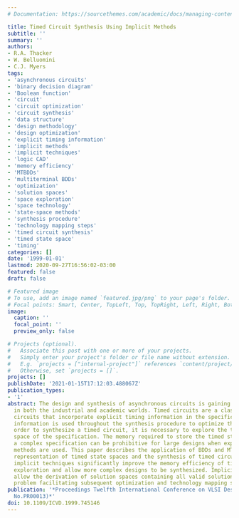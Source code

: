 ```yaml
---
# Documentation: https://sourcethemes.com/academic/docs/managing-content/

title: Timed Circuit Synthesis Using Implicit Methods
subtitle: ''
summary: ''
authors:
- R.A. Thacker
- W. Belluomini
- C.J. Myers
tags:
- 'asynchronous circuits'
- 'binary decision diagram'
- 'Boolean function'
- 'circuit'
- 'circuit optimization'
- 'circuit synthesis'
- 'data structure'
- 'design methodology'
- 'design optimization'
- 'explicit timing information'
- 'implicit methods'
- 'implicit techniques'
- 'logic CAD'
- 'memory efficiency'
- 'MTBDDs'
- 'multiterminal BDDs'
- 'optimization'
- 'solution spaces'
- 'space exploration'
- 'space technology'
- 'state-space methods'
- 'synthesis procedure'
- 'technology mapping steps'
- 'timed circuit synthesis'
- 'timed state space'
- 'timing'
categories: []
date: '1999-01-01'
lastmod: 2020-09-27T16:56:02-03:00
featured: false
draft: false

# Featured image
# To use, add an image named `featured.jpg/png` to your page's folder.
# Focal points: Smart, Center, TopLeft, Top, TopRight, Left, Right, BottomLeft, Bottom, BottomRight.
image:
  caption: ''
  focal_point: ''
  preview_only: false

# Projects (optional).
#   Associate this post with one or more of your projects.
#   Simply enter your project's folder or file name without extension.
#   E.g. `projects = ["internal-project"]` references `content/project/deep-learning/index.md`.
#   Otherwise, set `projects = []`.
projects: []
publishDate: '2021-01-15T17:12:03.488067Z'
publication_types:
- '1'
abstract: The design and synthesis of asynchronous circuits is gaining importance
  in both the industrial and academic worlds. Timed circuits are a class of asynchronous
  circuits that incorporate explicit timing information in the specification. This
  information is used throughout the synthesis procedure to optimize the design. In
  order to synthesize a timed circuit, it is necessary to explore the timed state
  space of the specification. The memory required to store the timed state space of
  a complex specification can be prohibitive for large designs when explicit representation
  methods are used. This paper describes the application of BDDs and MTBDDs to the
  representation of timed state spaces and the synthesis of timed circuits. These
  implicit techniques significantly improve the memory efficiency of timed state space
  exploration and allow more complex designs to be synthesized. Implicit methods also
  allow the derivation of solution spaces containing all valid solutions to the synthesis
  problem facilitating subsequent optimization and technology mapping steps.
publication: '*Proceedings Twelfth International Conference on VLSI Design. (Cat.
  No.PR00013)*'
doi: 10.1109/ICVD.1999.745146
---
```

